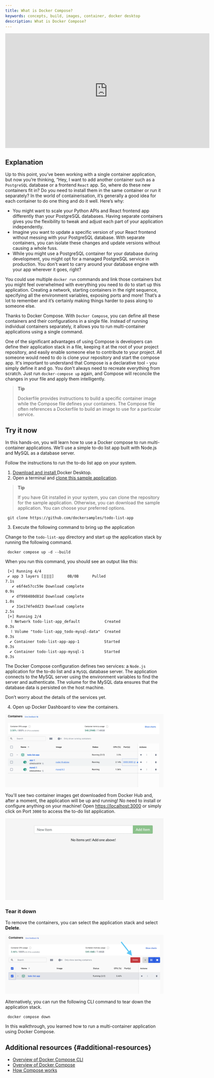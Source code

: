 ```yaml
---
title: What is Docker Compose?
keywords: concepts, build, images, container, docker desktop
description: What is Docker Compose?
---
```


<iframe width="650" height="365" src="https://www.youtube.com/embed/xhcUIK4fGtY?rel=0" title="YouTube video player" frameborder="0" allow="accelerometer; autoplay; clipboard-write; encrypted-media; gyroscope; picture-in-picture; web-share" allowfullscreen></iframe>

## Explanation

Up to this point, you’ve been working with a single container application, but now you’re thinking, “Hey, I want to add another container such as a `PostgreSQL` database or a frontend `React` app. So, where do these new containers fit in? Do you need to install them in the same container or run it separately? In the world of containerisation, it’s generally a good idea for each container to do one thing and do it well. Here’s why:

* You might want to scale your Python APIs and React frontend app differently than your PostgreSQL databases. Having separate containers gives you the flexibility to tweak and adjust each part of your application independently.
* Imagine you want to update a specific version of your React frontend without messing with your PostgreSQL database. With separate containers, you can isolate these changes and update versions without causing a whole fuss.
* While you might use a PostgreSQL container for your database during development, you might opt for a managed PostgreSQL service in production. You don't want to carry around your database engine with your app wherever it goes, right?

You could use multiple `docker run` commands and link those containers but you might feel overwhelmed with everything you need to do to start up this application. Creating a network, starting containers in the right sequence, specifying all the environment variables, exposing ports and more! That’s a lot to remember and it’s certainly making things harder to pass along to someone else.

Thanks to Docker Compose. With `Docker Compose`, you can define all these containers and their configurations in a single file. Instead of running individual containers separately, it allows you to run multi-container applications using a single command.

One of the significant advantages of using Compose is developers can define their application stack in a file, keeping it at the root of your project repository, and easily enable someone else to contribute to your project. All someone would need to do is clone your repository and start the compose app. It's important to understand that Compose is a declarative tool - you simply define it and go. You don't always need to recreate everything from scratch. Just run `docker-compose up` again, and Compose will reconcile the changes in your file and apply them intelligently.

>**Tip**
>
>  Dockerfile provides instructions to build a specific container image while the Compose file defines your containers. The Compose file often references a Dockerfile to build an image to use for a particular service.


## Try it now 

In this hands-on, you will learn how to use a Docker compose to run multi-container applications. We’ll use a simple to-do list app built with Node.js and MySQL as a database server.

Follow the instructions to run the to-do list app on your system.

1. [Download  and install ](https://www.docker.com/products/docker-desktop/) Docker Desktop.
2. Open a terminal and [clone this sample application](https://github.com/dockersamples/todo-list-app).

>**Tip**
>
> If you have Git installed in your system, you can clone the repository for the sample application. Otherwise, you can download the sample application. You can choose your preferred options.

```console
 git clone https://github.com/dockersamples/todo-list-app 
```

3. Execute the following command to bring up the application

Change to the `todo-list-app` directory and start up the application stack by running the following command. 

```console
 docker compose up -d --build
```

When you run this command, you should see an output like this:

```console
 [+] Running 4/4
 ✔ app 3 layers [⣿⣿⣿]      0B/0B      Pulled                                                                   7.1s
   ✔ e6f4e57cc59e Download complete                                                                            0.9s
   ✔ df998480d81d Download complete                                                                            1.0s
   ✔ 31e174fedd23 Download complete                                                                            2.5s
 [+] Running 2/4
  ⠸ Network todo-list-app_default           Created                                                             0.3s
  ⠸ Volume "todo-list-app_todo-mysql-data"  Created                                                             0.3s
  ✔ Container todo-list-app-app-1           Started                                                             0.3s
  ✔ Container todo-list-app-mysql-1         Started                                                             0.3s
```

The Docker Compose configuration defines two services: a `Node.js` application for the to-do list and a `MySQL` database server. The application connects to the MySQL server using the environment variables to find the server and authenticate. The volume for the MySQL data ensures that the database data is persisted on the host machine. 

Don’t worry about the details of the services yet. 

4. Open up Docker Dashboard to view the containers.

![A screenshot of Docker Desktop dashboard showing the list of containers running todo-list app](images/todo-list-containers.webp?border=true&w=950&h=400)

You'll see two container images get downloaded from Docker Hub and, after a moment, the application will be up and running! No need to install or configure anything on your machine! Open [https://localhost:3000](https://localhost:3000) or simply click on Port `3000` to access the to-do list application. 

![A screenshot of a webpage showing the todo-list application running on port 3000](images/todo-list-app.webp?border=true&w=950&h=400)

### Tear it down

To remove the containers, you can select the application stack and select **Delete**.

![A screenshot of Docker Desktop Dashboard showing the containers tab with an arrow pointing to the “Delete” button](images/todo-list-delete.webp?w=930&h=400)

Alternatively, you can run the following CLI command to tear down the application stack.

```console
 docker compose down
```

In this walkthrough, you learned how to run a multi-container application using Docker Compose.

## Additional resources {#additional-resources}

* [Overview of Docker Compose CLI](https://docs.docker.com/compose/reference/)
* [Overview of Docker Compose](https://docs.docker.com/compose/)
* [How Compose works](https://docs.docker.com/compose/compose-application-model/)

